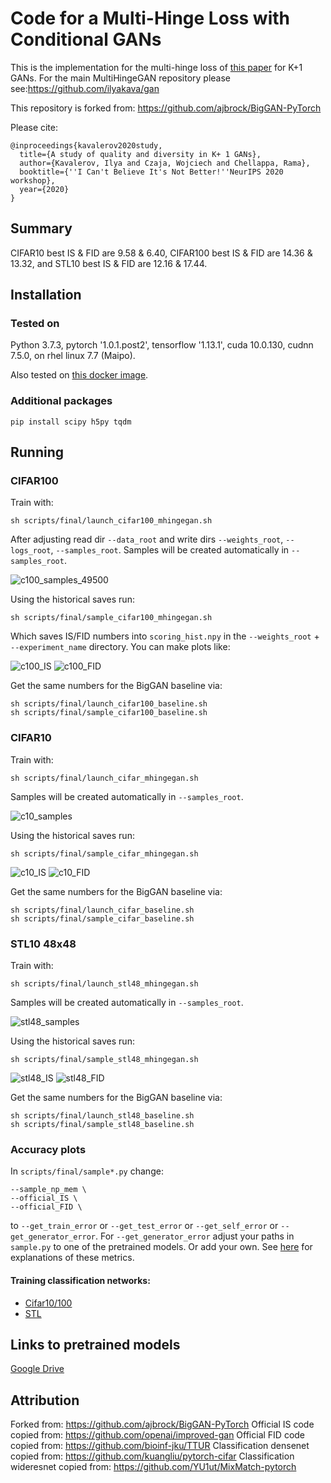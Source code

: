 # Code for a Multi-Hinge Loss with Conditional GANs

This is the implementation for the multi-hinge loss of [this paper](https://openreview.net/pdf?id=kBk6w-oJ9jq) for K+1 GANs. For the main MultiHingeGAN repository please see:https://github.com/ilyakava/gan

This repository is forked from: https://github.com/ajbrock/BigGAN-PyTorch

Please cite:
```
@inproceedings{kavalerov2020study,
  title={A study of quality and diversity in K+ 1 GANs},
  author={Kavalerov, Ilya and Czaja, Wojciech and Chellappa, Rama},
  booktitle={''I Can't Believe It's Not Better!''NeurIPS 2020 workshop},
  year={2020}
}
```

## Summary

CIFAR10 best IS & FID are 9.58 & 6.40, CIFAR100 best IS & FID are 14.36 & 13.32, and STL10 best IS & FID are 12.16 & 17.44.

## Installation

### Tested on

Python 3.7.3, pytorch '1.0.1.post2', tensorflow '1.13.1', cuda 10.0.130, cudnn 7.5.0, on rhel linux 7.7 (Maipo).

Also tested on [this docker image](https://hub.docker.com/r/vastai/pytorch).

### Additional packages

`pip install scipy h5py tqdm`

## Running

### CIFAR100

Train with:

```
sh scripts/final/launch_cifar100_mhingegan.sh
```

After adjusting read dir `--data_root` and write dirs `--weights_root`, `--logs_root`, `--samples_root`.
Samples will be created automatically in `--samples_root`.

![c100_samples_49500](imgs/c100_samples_49500.jpeg)

Using the historical saves run:

```
sh scripts/final/sample_cifar100_mhingegan.sh
```

Which saves IS/FID numbers into `scoring_hist.npy` in the `--weights_root` + `--experiment_name` directory.
You can make plots like:

![c100_IS](imgs/c100_IS.png)
![c100_FID](imgs/c100_FID.png)

Get the same numbers for the BigGAN baseline via:

```
sh scripts/final/launch_cifar100_baseline.sh
sh scripts/final/sample_cifar100_baseline.sh
```

### CIFAR10

Train with:

```
sh scripts/final/launch_cifar_mhingegan.sh
```

Samples will be created automatically in `--samples_root`.

![c10_samples](imgs/c10_best_64k.jpeg)

Using the historical saves run:

```
sh scripts/final/sample_cifar_mhingegan.sh
```

![c10_IS](imgs/c10_IS.png)
![c10_FID](imgs/c10_FID.png)

Get the same numbers for the BigGAN baseline via:

```
sh scripts/final/launch_cifar_baseline.sh
sh scripts/final/sample_cifar_baseline.sh
```


### STL10 48x48

Train with:

```
sh scripts/final/launch_stl48_mhingegan.sh
```

Samples will be created automatically in `--samples_root`.

![stl48_samples](imgs/stl_best_78k.jpeg)

Using the historical saves run:

```
sh scripts/final/sample_stl48_mhingegan.sh
```

![stl48_IS](imgs/stl48_IS.png)
![stl48_FID](imgs/stl48_FID.png)

Get the same numbers for the BigGAN baseline via:

```
sh scripts/final/launch_stl48_baseline.sh
sh scripts/final/sample_stl48_baseline.sh
```

### Accuracy plots

In `scripts/final/sample*.py` change:

```
--sample_np_mem \
--official_IS \
--official_FID \
```

to `--get_train_error` or `--get_test_error` or `--get_self_error` or `--get_generator_error`.
For `--get_generator_error` adjust your paths in `sample.py` to one of the pretrained models. Or add your own.
See [here](http://bit.ly/MHingeGAN) for explanations of these metrics.

#### Training classification networks:

- [Cifar10/100](https://github.com/ilyakava/pytorch-cifar)
- [STL](https://github.com/ilyakava/MixMatch-pytorch)

## Links to pretrained models

[Google Drive](https://bit.ly/35ehl0Q)

## Attribution

Forked from: https://github.com/ajbrock/BigGAN-PyTorch
Official IS code copied from: https://github.com/openai/improved-gan
Official FID code copied from: https://github.com/bioinf-jku/TTUR
Classification densenet copied from: https://github.com/kuangliu/pytorch-cifar
Classification wideresnet copied from: https://github.com/YU1ut/MixMatch-pytorch
